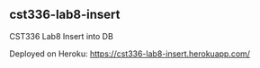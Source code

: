 ## cst336-lab8-insert
CST336 Lab8 Insert into DB 

Deployed on Heroku: https://cst336-lab8-insert.herokuapp.com/
